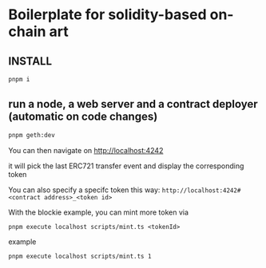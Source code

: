 # Boilerplate for solidity-based on-chain art

## INSTALL

```bash
pnpm i
```

## run a node, a web server and a contract deployer (automatic on code changes)

```bash
pnpm geth:dev
```

You can then navigate on [http://localhost:4242](http://localhost:4242)

it will pick the last ERC721 transfer event and display the corresponding token

You can also specify a specifc token this way: `http://localhost:4242#<contract address>_<token id>`

With the blockie example, you can mint more token via

```
pnpm execute localhost scripts/mint.ts <tokenId>
```

example

```
pnpm execute localhost scripts/mint.ts 1
```
